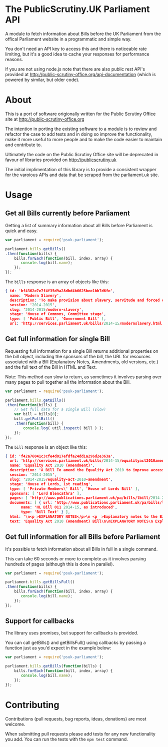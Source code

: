 The PublicScrutiny.UK Parliament API
===

A module to fetch information about Bills before the UK Parliament from the offical Parliament website in a programmatic and simple way.

You don't need an API key to access this and there is noticeable rate limiting, but it's a good idea to cache your responses for performance reasons.

If you are not using node.js note that there are also public rest API's provided at http://public-scrutiny-office.org/api-documentation (which is powered by similar, but older code).

# About

This is a port of software origionally written for the Public Scrutiny Office site at http://public-scrutiny-office.org

The intention in porting the existing software to a module is to review and refactor the case to add tests and in doing so improve the functionality, make it more useful to more people and to make the code easier to maintain and contribute to.

Ultimately the code on the Public Scrutiny Office site will be deprecated in favour of libraries provided on http://publicscrutiny.uk

The initial implimentation of this library is to provide a consistent wrapper for the varoious APIs and data that be scraped from the parliament.uk site.

# Usage

## Get all Bills currently before Parliament

Getting a list of summary information about all Bills before Parliament is quick and easy.

``` javascript
var parliament = require('psuk-parliament');

parliament.bills.getBills()
.then(function(bills) {
    bills.forEach(function(bill, index, array) {
       console.log(bill.name);
    });
});
```

The `bills` response is an array of objects like this:

``` json
{ id: 'bf4362e7e7f4f35d9a28dbd4b6625bee1bb7d6fe',
  name: 'Modern Slavery',
  description: 'To make provision about slavery, servitude and forced or compulsory labour; to make provision about human trafficking; to make provision for an Anti-slavery Commissioner; and for connected purposes.',
  session: '2014-2015',
  slug: '2014-2015/modern-slavery',
  stage: 'House of Commons, Committee stage',
  type: [ 'Public Bill', 'Government Bill' ],
  url: 'http://services.parliament.uk/bills/2014-15/modernslavery.html' }
````

## Get full information for single Bill

Requesting full information for a single Bill returns additional properties on the bill object, including the sponsors of the bill, the URL for resources associated with a Bill (Explanatory Notes, Amendments, old versions, etc.) and the full text of the Bill in HTML and Text.

Note: This method can slow to return, as sometimes it involves parsing over many pages to pull together all the information about the Bill.

``` javascript
var parliament = require('psuk-parliament');

parliament.bills.getBills()
.then(function(bills) {
    // Get full data for a single Bill (slow)
    var bill = bills[0];
    bill.getFullBill()
    .then(function(bill) {
        console.log( util.inspect( bill ) );
    });
});
```

The `bill` response is an object like this:

``` json
{ id: 'f42a76041c3cfe4d017efdfa24dd1a296d2e363a',
  url: 'http://services.parliament.uk/bills/2014-15/equalityact2010amendment.html',
  name: 'Equality Act 2010 (Amendment)',
  description: 'A Bill To amend the Equality Act 2010 to improve access to public buildings; and to introduce six and twelve inch rules for step-free access.',
  session: '2014-2015',
  slug: '2014-2015/equality-act-2010-amendment',
  stage: 'House of Lords, 1st reading',
  type: [ 'Private Members\' Bill', 'House of Lords Bill' ],
  sponsors: [ 'Lord Blencathra' ],
  pages: [ 'http://www.publications.parliament.uk/pa/bills/lbill/2014-2015/0011/lbill_2014-20150011_en_1.htm', 'http://www.publications.parliament.uk/pa/bills/lbill/2014-2015/0011/lbill_2014-20150011_en_2.htm' ],
  documents: [ { url: 'http://www.publications.parliament.uk/pa/bills/lbill/2014-2015/0011/lbill_2014-20150011_en_1.htm',
       name: 'HL Bill 011 2014-15, as introduced',
       type: 'Bill Text' } ],
  html: '\n<p >EXPLANATORY NOTES</p>\n <p  >Explanatory notes to the Bill, prepared by the [Name to be replaced], are published separately as ...</p>\n <p >EUROPEAN CONVENTION ON HUMAN RIGHTS</p>\n <p  >[Name to be replaced] has made the following statement under section 19(1)(a) of the Human Rights Act 1998:</p> ...',
  text: 'Equality Act 2010 (Amendment) Bill\n\nEXPLANATORY NOTES\n Explanatory notes to the Bill, prepared by the [Name to be replaced], are published separately as ...\n EUROPEAN CONVENTION ON HUMAN RIGHTS\n [Name to be replaced] has made the following statement under section 19(1)(a) of the Human Rights Act 1998 ...' }
````

## Get full information for all Bills before Parliament

It's possible to fetch information about all Bills in full in a single command.

This can take 60 seconds or more to complete as it involves parsing hundreds of pages (although this is done in parallel).

``` javascript
var parliament = require('psuk-parliament');

parliament.bills.getBillsFull()
.then(function(bills) {
    bills.forEach(function(bill, index, array) {
       console.log(bill.name);
    });
});
```

## Support for callbacks

The library uses promises, but support for callbacks is provided.

You can call getBills() and getBillsFull() using callbacks by passing a function just as you'd expect in the example below:

``` javascript
var parliament = require('psuk-parliament');

parliament.bills.getBills(function(bills) {
    bills.forEach(function(bill, index, array) {
       console.log(bill.name);
    });
});
```

# Contributing

Contributions (pull requests, bug reports, ideas, donations) are most welcome.

When submitting pull requests please add tests for any new functionality you add. You can run the tests with the `npm test` command.